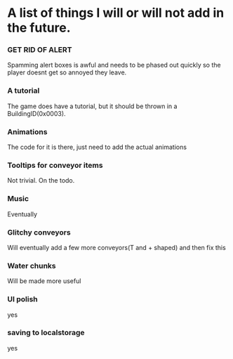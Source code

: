 # A list of things I will or will not add in the future.


### GET RID OF ALERT

Spamming alert boxes is awful and needs to be phased out quickly so the player doesnt get so annoyed they leave.

### A tutorial

The game does have a tutorial, but it should be thrown in a BuildingID(0x0003).

### Animations

The code for it is there, just need to add the actual animations

### Tooltips for conveyor items

Not trivial. On the todo.

### Music

Eventually

### Glitchy conveyors

Will eventually add a few more conveyors(T and + shaped) and then fix this

### Water chunks

Will be made more useful

### UI polish

yes

### saving to localstorage

yes

